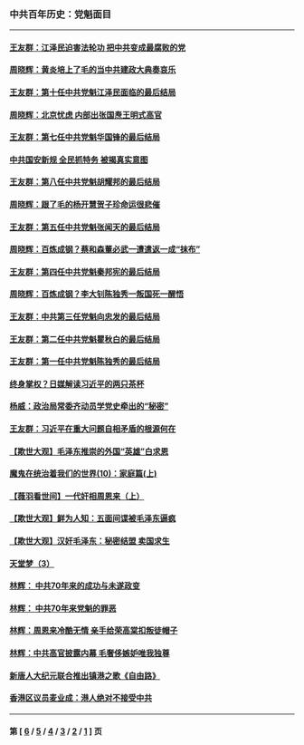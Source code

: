 ### 中共百年历史：党魁面目
---
#### [王友群：江泽民迫害法轮功 把中共变成最腐败的党](../../pages/nf1176107/n12947347.md?05250430) 
#### [周晓辉：黄炎培上了毛的当中共建政大典奏哀乐](../../pages/nf1176107/n12942780.md?05250430) 
#### [王友群：第十任中共党魁江泽民面临的最后结局](../../pages/nf1176107/n12933748.md?05250430) 
#### [周晓辉：北京忧虑 内部出张国焘王明式高官](../../pages/nf1176107/n12931709.md?05250430) 
#### [王友群：第七任中共党魁华国锋的最后结局](../../pages/nf1176107/n12918457.md?05250430) 
#### [中共国安新规 全民抓特务 被揭真实意图](../../pages/nf1176107/n12911615.md?05250430) 
#### [王友群：第八任中共党魁胡耀邦的最后结局](../../pages/nf1176107/n12902918.md?05250430) 
#### [周晓辉：跟了毛的杨开慧贺子珍命运很悲催](../../pages/nf1176107/n12877804.md?05250430) 
#### [王友群：第五任中共党魁张闻天的最后结局](../../pages/nf1176107/n12865420.md?05250430) 
#### [周晓辉：百炼成钢？蔡和森董必武一遭遣返一成“抹布”](../../pages/nf1176107/n12854806.md?05250430) 
#### [王友群：第四任中共党魁秦邦宪的最后结局](../../pages/nf1176107/n12855290.md?05250430) 
#### [周晓辉：百炼成钢？李大钊陈独秀一叛国死一醒悟](../../pages/nf1176107/n12847981.md?05250430) 
#### [王友群：中共第三任党魁向忠发的最后结局](../../pages/nf1176107/n12840390.md?05250430) 
#### [王友群：第二任中共党魁瞿秋白的最后结局](../../pages/nf1176107/n12824710.md?05250430) 
#### [王友群：第一任中共党魁陈独秀的最后结局](../../pages/nf1176107/n12809869.md?05250430) 
#### [终身掌权？日媒解读习近平的两只茶杯](../../pages/nf1176107/n12805064.md?05250430) 
#### [杨威：政治局常委齐动员学党史牵出的“秘密”](../../pages/nf1176107/n12764642.md?05250430) 
#### [王友群：习近平在重大问题自相矛盾的根源何在](../../pages/nf1176107/n12499563.md?05250430) 
#### [【欺世大观】毛泽东推崇的外国“英雄”白求恩](../../pages/nf1176107/n12362005.md?05250430) 
#### [魔鬼在统治着我们的世界(10)：家庭篇(上)](../../pages/nf1176107/n10435448.md?05250430) 
#### [【薇羽看世间】一代奸相周恩来（上）](../../pages/nf1176107/n12401109.md?05250430) 
#### [【欺世大观】鲜为人知：五面间谍被毛泽东逼疯](../../pages/nf1176107/n12358513.md?05250430) 
#### [【欺世大观】汉奸毛泽东：秘密结盟 卖国求生](../../pages/nf1176107/n12356888.md?05250430) 
#### [天堂梦（3）](../../pages/nf1176107/n11798321.md?05250430) 
#### [林辉： 中共70年来的成功与未遂政变](../../pages/nf1176107/n11559430.md?05250430) 
#### [林辉： 中共70年来党魁的罪恶](../../pages/nf1176107/n11555284.md?05250430) 
#### [林辉：周恩来冷酷无情 亲手给荣高棠扣叛徒帽子](../../pages/nf1176107/n11428903.md?05250430) 
#### [林辉：中共高官披露内幕 毛奢侈嫉妒唯我独尊](../../pages/nf1176107/n11403595.md?05250430) 
#### [新唐人大纪元联合推出镇港之歌《自由路》](../../pages/nf1176107/n11358327.md?05250430) 
#### [香港区议员麦业成：港人绝对不接受中共](../../pages/nf1176107/n11357422.md?05250430) 

---
#### 第 [ [6](./6.md?05250430) / [5](./5.md?05250430) / [4](./4.md?05250430) / [3](./3.md?05250430) / [2](./2.md?05250430) / [1](./1.md?05250430) ] 页
